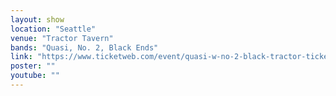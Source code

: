 ```yaml
---
layout: show
location: "Seattle"
venue: "Tractor Tavern"
bands: "Quasi, No. 2, Black Ends"
link: "https://www.ticketweb.com/event/quasi-w-no-2-black-tractor-tickets/12601835"
poster: ""
youtube: ""
---
```




